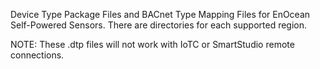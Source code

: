 Device Type Package Files and BACnet Type Mapping Files for EnOcean Self-Powered Sensors.  There are directories for each supported region.

NOTE: These .dtp files will not work with IoTC or SmartStudio remote connections.

